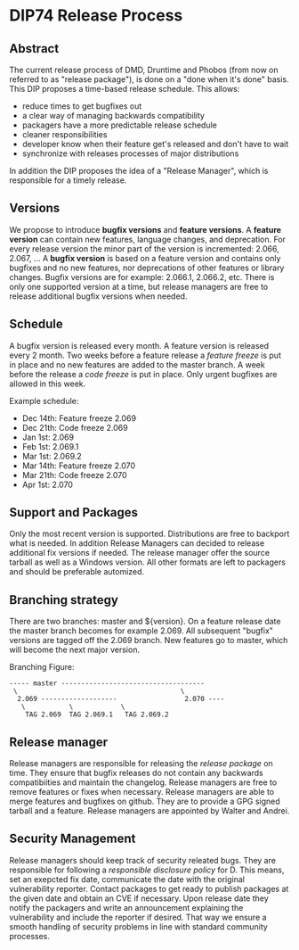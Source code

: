 DIP74 Release Process
=====================

Abstract
--------
The current release process of DMD, Druntime and Phobos (from now on referred to
as "release package"), is done on a "done when it's done" basis. This DIP
proposes a time-based release schedule. This allows:

 * reduce times to get bugfixes out
 * a clear way of managing backwards compatibility
 * packagers have a more predictable release schedule
 * cleaner responsibilities
 * developer know when their feature get's released and don't have to wait
 * synchronize with releases processes of major distributions

In addition the DIP proposes the idea of a "Release Manager", which
is responsible for a timely release.

Versions
--------
We propose to introduce **bugfix versions** and **feature versions**. A
**feature version** can contain new features, language changes, and
deprecation. For every release version the minor part of the version
is incremented: 2.066, 2.067, ...  A **bugfix version** is based
on a feature version and contains only bugfixes and no new features,
nor deprecations of other features or library changes. Bugfix
versions are for example: 2.066.1, 2.066.2, etc. There is only one
supported version at a time, but release managers are free to release
additional bugfix versions when needed.

Schedule
--------
A bugfix version is released every month. A feature version is released every 2
month. Two weeks before a feature release a *feature freeze* is put
in place and no new features are added to the master branch. A week before the
release a *code freeze* is put in place. Only urgent bugfixes are allowed in
this week.

Example schedule:

  - Dec 14th: Feature freeze 2.069
  - Dec 21th: Code freeze 2.069
  - Jan 1st: 2.069
  - Feb 1st: 2.069.1
  - Mar 1st: 2.069.2
  - Mar 14th: Feature freeze 2.070
  - Mar 21th: Code freeze 2.070
  - Apr 1st: 2.070

Support and Packages
------
Only the most recent version is supported. Distributions are free to backport
what is needed. In addition Release Managers can decided to release additional
fix versions if needed. The release manager offer the source tarball as well
as a Windows version. All other formats are left to packagers and should be
preferable automized.

Branching strategy
------------------
There are two branches: master and ${version}. On a feature release date the
master branch becomes for example 2.069. All subsequent "bugfix" versions are
tagged off the 2.069 branch. New features go to master, which will become the
next major version.

Branching Figure:

    ----- master ------------------------------------
     \                                         \
      2.069 -------------------                 2.070 ----
       \           \            \
        TAG 2.069  TAG 2.069.1   TAG 2.069.2


Release manager
---------------
Release managers are responsible for releasing the *release package* on time.
They ensure that bugfix releases do not contain any backwards compatibiities and
maintain the changelog. Release managers are free to remove features or fixes
when necessary. Release managers are able to merge features and bugfixes on
github. They are to provide a GPG signed tarball and a feature. Release managers
are appointed by Walter and Andrei.

Security Management
-----------------
Release managers should keep track of security releated bugs. They
are responsible for following a *responsible disclosure policy* for
D. This means, set an exepcted fix date, communicate the date with
the original vulnerability reporter. Contact packages to get ready
to publish packages at the given date and obtain an CVE if necessary.
Upon release date they notify the packagers and write an announcement
explaining the vulnerability and include the reporter if desired. That
way we ensure a smooth handling of security problems in line with
standard community processes.

